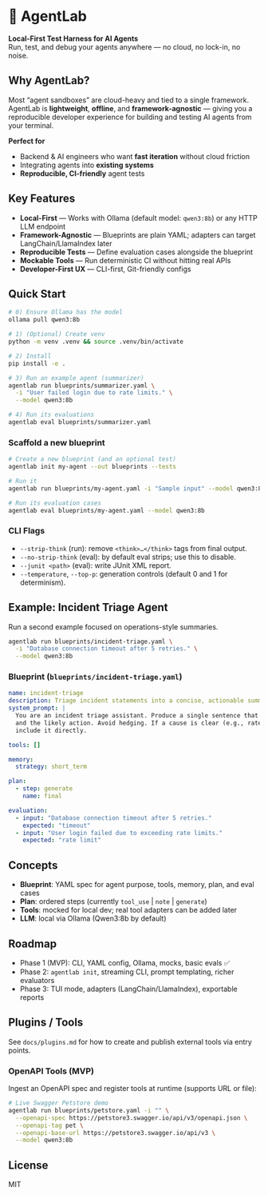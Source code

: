 # 🧪 AgentLab
**Local-First Test Harness for AI Agents**  
Run, test, and debug your agents anywhere — no cloud, no lock-in, no noise.

## Why AgentLab?
Most “agent sandboxes” are cloud-heavy and tied to a single framework. AgentLab is **lightweight**, **offline**, and **framework-agnostic** — giving you a reproducible developer experience for building and testing AI agents from your terminal.

**Perfect for**
- Backend & AI engineers who want **fast iteration** without cloud friction
- Integrating agents into **existing systems**
- **Reproducible, CI-friendly** agent tests

## Key Features
- **Local-First** — Works with Ollama (default model: `qwen3:8b`) or any HTTP LLM endpoint
- **Framework-Agnostic** — Blueprints are plain YAML; adapters can target LangChain/LlamaIndex later
- **Reproducible Tests** — Define evaluation cases alongside the blueprint
- **Mockable Tools** — Run deterministic CI without hitting real APIs
- **Developer-First UX** — CLI-first, Git-friendly configs

## Quick Start
```bash
# 0) Ensure Ollama has the model
ollama pull qwen3:8b

# 1) (Optional) Create venv
python -m venv .venv && source .venv/bin/activate

# 2) Install
pip install -e .

# 3) Run an example agent (summarizer)
agentlab run blueprints/summarizer.yaml \
  -i "User failed login due to rate limits." \
  --model qwen3:8b

# 4) Run its evaluations
agentlab eval blueprints/summarizer.yaml
```

### Scaffold a new blueprint
```bash
# Create a new blueprint (and an optional test)
agentlab init my-agent --out blueprints --tests

# Run it
agentlab run blueprints/my-agent.yaml -i "Sample input" --model qwen3:8b

# Run its evaluation cases
agentlab eval blueprints/my-agent.yaml --model qwen3:8b
```
### CLI Flags
- `--strip-think` (run): remove `<think>…</think>` tags from final output.
- `--no-strip-think` (eval): by default eval strips; use this to disable.
- `--junit <path>` (eval): write JUnit XML report.
- `--temperature`, `--top-p`: generation controls (default 0 and 1 for determinism).


## Example: Incident Triage Agent
Run a second example focused on operations-style summaries.

```bash
agentlab run blueprints/incident-triage.yaml \
  -i "Database connection timeout after 5 retries." \
  --model qwen3:8b
```

### Blueprint (`blueprints/incident-triage.yaml`)
```yaml
name: incident-triage
description: Triage incident statements into a concise, actionable summary.
system_prompt: |
  You are an incident triage assistant. Produce a single sentence that states the core issue
  and the likely action. Avoid hedging. If a cause is clear (e.g., rate limit, timeout),
  include it directly.

tools: []

memory:
  strategy: short_term

plan:
  - step: generate
    name: final

evaluation:
  - input: "Database connection timeout after 5 retries."
    expected: "timeout"
  - input: "User login failed due to exceeding rate limits."
    expected: "rate limit"
```

## Concepts
- **Blueprint**: YAML spec for agent purpose, tools, memory, plan, and eval cases
- **Plan**: ordered steps (currently `tool_use` | `note` | `generate`)
- **Tools**: mocked for local dev; real tool adapters can be added later
- **LLM**: local via Ollama (Qwen3:8b by default)

## Roadmap
- Phase 1 (MVP): CLI, YAML config, Ollama, mocks, basic evals ✅
- Phase 2: `agentlab init`, streaming CLI, prompt templating, richer evaluators
- Phase 3: TUI mode, adapters (LangChain/LlamaIndex), exportable reports

## Plugins / Tools
See `docs/plugins.md` for how to create and publish external tools via entry points.

### OpenAPI Tools (MVP)
Ingest an OpenAPI spec and register tools at runtime (supports URL or file):

```bash
# Live Swagger Petstore demo
agentlab run blueprints/petstore.yaml -i "" \
  --openapi-spec https://petstore3.swagger.io/api/v3/openapi.json \
  --openapi-tag pet \
  --openapi-base-url https://petstore3.swagger.io/api/v3 \
  --model qwen3:8b
```

## License
MIT